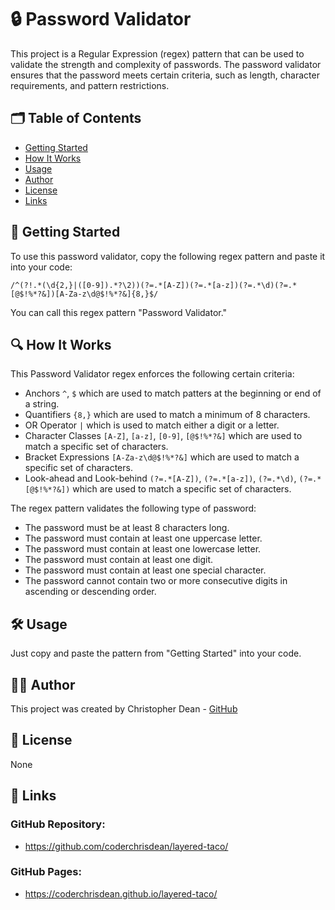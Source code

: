 # 🔒 Password Validator

This project is a Regular Expression (regex) pattern that can be used to validate the strength and complexity of passwords.  The password validator ensures that the password meets certain criteria, such as length, character requirements, and pattern restrictions.

## 🗂️ Table of Contents

- [Getting Started](#getting-started)
- [How It Works](#how-it-works)
- [Usage](#usage)
- [Author](#author)
- [License](#license)
- [Links](#links)

## 🚀 Getting Started

To use this password validator, copy the following regex pattern and paste it into your code:

```
/^(?!.*(\d{2,}|([0-9]).*?\2))(?=.*[A-Z])(?=.*[a-z])(?=.*\d)(?=.*[@$!%*?&])[A-Za-z\d@$!%*?&]{8,}$/
```

You can call this regex pattern "Password Validator."


## 🔍 How It Works

This Password Validator regex enforces the following certain criteria:

- Anchors `^`, `$` which are used to match patters at the beginning or end of a string.
- Quantifiers `{8,}` which are used to match a minimum of 8 characters.
- OR Operator `|` which is used to match either a digit or a letter.
- Character Classes `[A-Z]`, `[a-z]`, `[0-9]`, `[@$!%*?&]` which are used to match a specific set of characters.
- Bracket Expressions `[A-Za-z\d@$!%*?&]` which are used to match a specific set of characters.
- Look-ahead and Look-behind `(?=.*[A-Z])`, `(?=.*[a-z])`, `(?=.*\d)`, `(?=.*[@$!%*?&])` which are used to match a specific set of characters.

The regex pattern validates the following type of password:

- The password must be at least 8 characters long.
- The password must contain at least one uppercase letter.
- The password must contain at least one lowercase letter.
- The password must contain at least one digit.
- The password must contain at least one special character.
- The password cannot contain two or more consecutive digits in ascending or descending order.

## 🛠️ Usage

Just copy and paste the pattern from "Getting Started" into your code.

## 🧑‍💻 Author

This project was created by Christopher Dean - [GitHub](https://github.com/coderchrisdean/)

## 📝 License

None

## 🔗 Links

### GitHub Repository:
 - https://github.com/coderchrisdean/layered-taco/

### GitHub Pages:
 - https://coderchrisdean.github.io/layered-taco/
